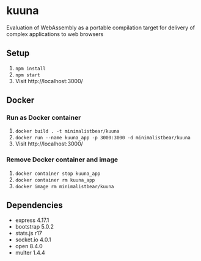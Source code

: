 # kuuna
Evaluation of WebAssembly as a portable compilation target for delivery of complex applications to web browsers

## Setup
1. `npm install`
2. `npm start`
3. Visit http://localhost:3000/

## Docker
### Run as Docker container
1. `docker build . -t minimalistbear/kuuna`
2. `docker run --name kuuna_app -p 3000:3000 -d minimalistbear/kuuna`
3. Visit http://localhost:3000/
### Remove Docker container and image
1. `docker container stop kuuna_app`
2. `docker container rm kuuna_app`
3. `docker image rm minimalistbear/kuuna`

## Dependencies
* express 4.17.1
* bootstrap 5.0.2
* stats.js r17
* socket.io 4.0.1
* open 8.4.0
* multer 1.4.4